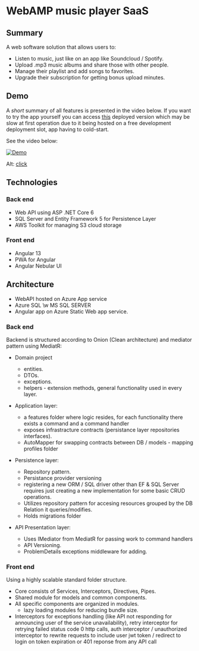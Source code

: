 # WebAMP music player SaaS


## Summary
A web software solution that allows users to:
* Listen to music, just like on an app like Soundcloud / Spotify.
* Upload .mp3 music albums and share those with other people.
* Manage their playlist and add songs to favorites.
* Upgrade their subscription for getting bonus upload minutes.

## Demo
A *short* summary of all features is presented in the video below.
If you want to try the app yourself you can access [this](http://player.modoranuc.ml) deployed version which
may be slow at first operation due to it being hosted on a free development deployment slot,
app having to cold-start.

See the video below:

[![Demo](http://i.imgur.com/3XNG8t5.png)](http://www.youtube.com/watch?v=epNrR6uApxU "WebAMP")

Alt: [click](http://www.youtube.com/watch?v=epNrR6uApxU)

## Technologies

### Back end
- Web API using ASP .NET Core 6
- SQL Server and Entity Framework 5 for Persistence Layer
- AWS Toolkit for managing S3 cloud storage

### Front end
- Angular 13
- PWA for Angular
- Angular Nebular UI

## Architecture
* WebAPI hosted on Azure App service
* Azure SQL \w MS SQL SERVER
* Angular app on Azure Static Web app service.

### Back end
Backend is structured according to Onion (Clean architecture) and mediator pattern using MediatR:
* Domain project 
  - entities.
  - DTOs.
  - exceptions.
  - helpers - extension methods, general functionality used in every layer.

* Application layer:
  - a features folder where logic resides, for each functionality there exists a command and a command handler 
  - exposes infrastracture contracts (persistance layer repositories interfaces).
  - AutoMapper for swapping contracts between DB / models - mapping profiles folder

* Persistence layer:
  - Repository pattern.
  - Persistance provider versioning
  - registering a new ORM / SQL driver other than EF & SQL Server requires just creating a new implementation for some basic CRUD operations.
  - Utilizes repository pattern for accesing resources grouped by the DB Relation it queries/modifies.
  - Holds migrations folder

* API Presentation layer:
  - Uses IMediator from MediatR for passing work to command handlers
  - API Versioning.
  - ProblemDetails exceptions middleware for adding.

### Front end
Using a highly scalable standard folder structure.
* Core consists of Services, Interceptors, Directives, Pipes.
* Shared module for models and common components.
* All specific components are organized in modules.
  - lazy loading modules for reducing bundle size.
* Interceptors for exceptions handling (like API not responding for announcing user of the service unavailability),
retry interceptor for retrying failed status code 0 http calls, auth interceptor / unauthorized interceptor to rewrite requests to include user jwt token / redirect to login on token expiration or 401 reponse from any API call
